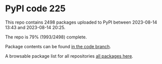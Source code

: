 # PyPI code 225

This repo contains 2498 packages uploaded to PyPI between 
2023-08-14 13:43 and 2023-08-14 20:25.

The repo is 79% (1993/2498) complete.

Package contents can be found [in the code branch](https://github.com/pypi-data/pypi-mirror-225/tree/code/packages).

A browsable package list for all repositories [all packages here](https://pypi-data.github.io/website/repositories/pypi-mirror-225).


